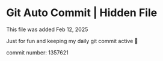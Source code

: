 # Git Auto Commit | Hidden File

This file was added Feb 12, 2025

Just for fun and keeping my daily git commit active 🤪

commit number: 1357621
